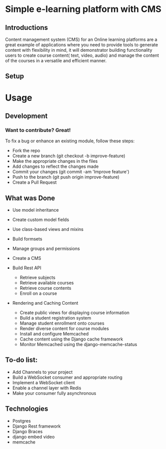 # Simple e-learning platform with CMS


## Introductions
Content management system (CMS) for an Online learning platforms are a great example of applications where you need to provide tools to generate content with flexibility in mind, it will demonstrator building functionality users to create course content( text, video, audio) and manage the content of the courses in a versatile and efficient manner.


## Setup



# Usage

## Development

### Want to contribute? Great!

To fix a bug or enhance an existing module, follow these steps:

- Fork the repo
- Create a new branch (git checkout -b improve-feature)
- Make the appropriate changes in the files
- Add changes to reflect the changes made
- Commit your changes (git commit -am 'Improve feature')
- Push to the branch (git push origin improve-feature)
- Create a Pull Request

## What was Done
- Use model inheritance
- Create custom model fields
- Use class-based views and mixins
- Build formsets
- Manage groups and permissions
- Create a CMS

- Build Rest API
  - Retrieve subjects
  - Retrieve available courses
  - Retrieve course contents
  - Enroll on a course

- Rendering and Caching Content
  - Create public views for displaying course information
  - Build a student registration system
  - Manage student enrollment onto courses
  - Render diverse content for course modules
  - Install and configure Memcached
  - Cache content using the Django cache framework
  - Monitor Memcached using the django-memcache-status




## To-do list:
- Add Channels to your project
- Build a WebSocket consumer and appropriate routing
- Implement a WebSocket client
- Enable a channel layer with Redis
- Make your consumer fully asynchronous


## Technologies
- Postgres
- Django Rest framework
- Django Braces
- django embed video
- memcache
  